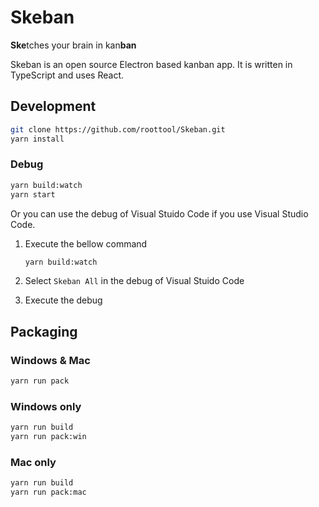 # Skeban

**Ske**tches your brain in kan**ban**

Skeban is an open source Electron based kanban app. It is written in TypeScript and uses React.

## Development

```bash
git clone https://github.com/roottool/Skeban.git
yarn install
```

### Debug

```bash
yarn build:watch
yarn start
```

Or you can use the debug of Visual Stuido Code if you use Visual Studio Code.

1. Execute the bellow command

    ```bash
    yarn build:watch
    ```

2. Select `Skeban All` in the debug of Visual Stuido Code
3. Execute the debug

## Packaging

### Windows & Mac

```bash
yarn run pack
```

### Windows only

```bash
yarn run build
yarn run pack:win
```

### Mac only

```bash
yarn run build
yarn run pack:mac
```
